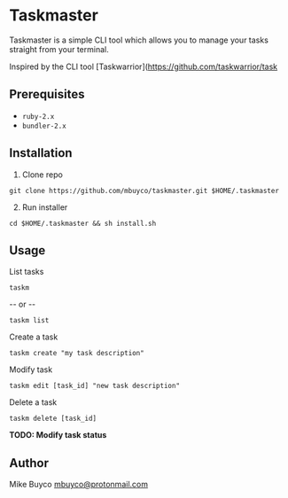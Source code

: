 # Taskmaster

Taskmaster is a simple CLI tool which allows you to manage your tasks straight from your terminal.

Inspired by the CLI tool [Taskwarrior](https://github.com/taskwarrior/task

## Prerequisites

- `ruby-2.x`
- `bundler-2.x`

## Installation

1. Clone repo

```
git clone https://github.com/mbuyco/taskmaster.git $HOME/.taskmaster
```

2. Run installer

```
cd $HOME/.taskmaster && sh install.sh
```

## Usage

List tasks

```
taskm
```

-- or --

```
taskm list
```

Create a task

```
taskm create "my task description"
```

Modify task

```
taskm edit [task_id] "new task description"
```

Delete a task

```
taskm delete [task_id]
```

**TODO: Modify task status**

## Author

Mike Buyco <mbuyco@protonmail.com>
